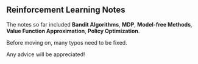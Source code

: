 ## Reinforcement Learning Notes

The notes so far included **Bandit Algorithms**, **MDP**, **Model-free Methods**, **Value Function Approximation**, **Policy Optimization**.

Before moving on, many typos need to be fixed.

Any advice will be appreciated!
